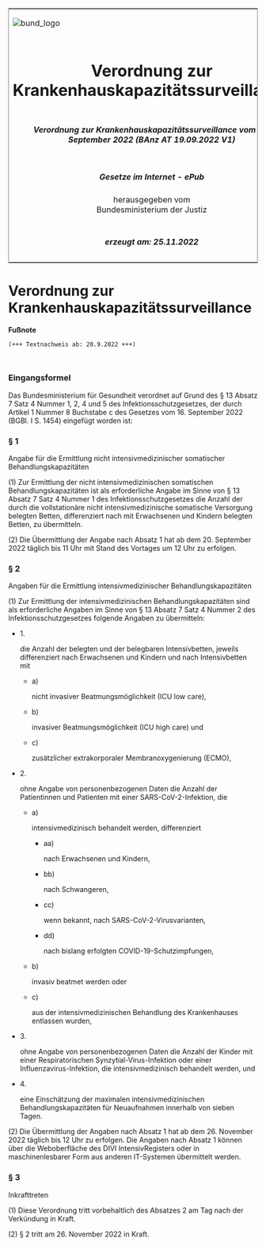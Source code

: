 <span id="DECKBLATT.html"></span>

<table border="0" frame="border" width="100%">

<tr valign="top">

<td align="left">

![bund\_logo](BfJ_2021_Web_de_de.gif)

</td>

<td align="right">

 

</td>

</tr>

<tr align="center" valign="middle">

<td colspan="2">

# Verordnung zur Krankenhauskapazitätssurveillance

</td>

</tr>

<tr align="center" valign="middle">

<td colspan="2">

##### Verordnung zur Krankenhauskapazitätssurveillance vom 19. September 2022 (BAnz AT 19.09.2022 V1)

</td>

</tr>

<tr align="center" valign="middle">

<td colspan="2">

  
  

##### Gesetze im Internet - ePub  
  
herausgegeben vom  
Bundesministerium der Justiz

</td>

</tr>

<tr align="center" valign="bottom">

<td colspan="2">

  
  

##### erzeugt am: 25.11.2022

</td>

</tr>

</table>

<span id="BJNR626200022.html"></span>

# Verordnung zur Krankenhauskapazitätssurveillance

<div>

  
**Fußnote**

<div class="jnhtml">

<div>

<div class="jurAbsatz">

  

``` 
(+++ Textnachweis ab: 20.9.2022 +++)

 
```

</div>

</div>

</div>

</div>

<span id="BJNR626200022BJNE000100000.html"></span>

### Eingangsformel  

<div>

<div class="jnhtml">

<div>

<div class="jurAbsatz">

Das Bundesministerium für Gesundheit verordnet auf Grund des § 13 Absatz
7 Satz 4 Nummer 1, 2, 4 und 5 des Infektionsschutzgesetzes, der durch
Artikel 1 Nummer 8 Buchstabe c des Gesetzes vom 16. September 2022
(BGBl. I S. 1454) eingefügt worden ist:

</div>

</div>

</div>

</div>

<span id="BJNR626200022BJNE000200000.html"></span>

### § 1  
Angabe für die Ermittlung nicht intensivmedizinischer somatischer Behandlungskapazitäten

<div>

<div class="jnhtml">

<div>

<div class="jurAbsatz">

(1) Zur Ermittlung der nicht intensivmedizinischen somatischen
Behandlungskapazitäten ist als erforderliche Angabe im Sinne von § 13
Absatz 7 Satz 4 Nummer 1 des Infektionsschutzgesetzes die Anzahl der
durch die vollstationäre nicht intensivmedizinische somatische
Versorgung belegten Betten, differenziert nach mit Erwachsenen und
Kindern belegten Betten, zu übermitteln.

</div>

<div class="jurAbsatz">

(2) Die Übermittlung der Angabe nach Absatz 1 hat ab dem 20. September
2022 täglich bis 11 Uhr mit Stand des Vortages um 12 Uhr zu erfolgen.

</div>

</div>

</div>

</div>

<span id="BJNR626200022BJNE000301000.html"></span>

### § 2  
Angaben für die Ermittlung intensivmedizinischer Behandlungskapazitäten

<div>

<div class="jnhtml">

<div>

<div class="jurAbsatz">

(1) Zur Ermittlung der intensivmedizinischen Behandlungskapazitäten sind
als erforderliche Angaben im Sinne von § 13 Absatz 7 Satz 4 Nummer 2 des
Infektionsschutzgesetzes folgende Angaben zu übermitteln:

  - 1\.
    
    <div>
    
    die Anzahl der belegten und der belegbaren Intensivbetten, jeweils
    differenziert nach Erwachsenen und Kindern und nach Intensivbetten
    mit
    
      - a)
        
        <div>
        
        nicht invasiver Beatmungsmöglichkeit (ICU low care),
        
        </div>
    
      - b)
        
        <div>
        
        invasiver Beatmungsmöglichkeit (ICU high care) und
        
        </div>
    
      - c)
        
        <div>
        
        zusätzlicher extrakorporaler Membranoxygenierung (ECMO),
        
        </div>
    
    </div>

  - 2\.
    
    <div>
    
    ohne Angabe von personenbezogenen Daten die Anzahl der Patientinnen
    und Patienten mit einer SARS-CoV-2-Infektion, die
    
      - a)
        
        <div>
        
        intensivmedizinisch behandelt werden, differenziert
        
          - aa)
            
            <div>
            
            nach Erwachsenen und Kindern,
            
            </div>
        
          - bb)
            
            <div>
            
            nach Schwangeren,
            
            </div>
        
          - cc)
            
            <div>
            
            wenn bekannt, nach SARS-CoV-2-Virusvarianten,
            
            </div>
        
          - dd)
            
            <div>
            
            nach bislang erfolgten COVID-19-Schutzimpfungen,
            
            </div>
        
        </div>
    
      - b)
        
        <div>
        
        invasiv beatmet werden oder
        
        </div>
    
      - c)
        
        <div>
        
        aus der intensivmedizinischen Behandlung des Krankenhauses
        entlassen wurden,
        
        </div>
    
    </div>

  - 3\.
    
    <div>
    
    ohne Angabe von personenbezogenen Daten die Anzahl der Kinder mit
    einer Respiratorischen Synzytial-Virus-Infektion oder einer
    Influenzavirus-Infektion, die intensivmedizinisch behandelt werden,
    und
    
    </div>

  - 4\.
    
    <div>
    
    eine Einschätzung der maximalen intensivmedizinischen
    Behandlungskapazitäten für Neuaufnahmen innerhalb von sieben Tagen.
    
    </div>

</div>

<div class="jurAbsatz">

(2) Die Übermittlung der Angaben nach Absatz 1 hat ab dem 26. November
2022 täglich bis 12 Uhr zu erfolgen. Die Angaben nach Absatz 1 können
über die Weboberfläche des DIVI IntensivRegisters oder in
maschinenlesbarer Form aus anderen IT-Systemen übermittelt werden.

</div>

</div>

</div>

</div>

<span id="BJNR626200022BJNE000400000.html"></span>

### § 3  
Inkrafttreten

<div>

<div class="jnhtml">

<div>

<div class="jurAbsatz">

(1) Diese Verordnung tritt vorbehaltlich des Absatzes 2 am Tag nach der
Verkündung in Kraft.

</div>

<div class="jurAbsatz">

(2) § 2 tritt am 26. November 2022 in Kraft.

</div>

</div>

</div>

</div>
